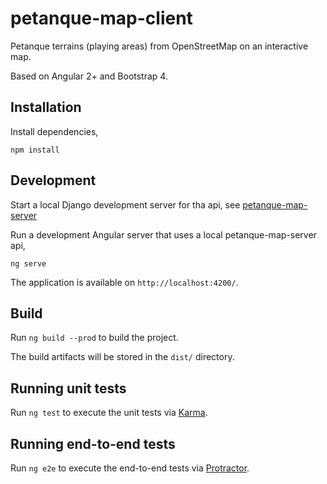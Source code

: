 # petanque-map-client

Petanque terrains (playing areas) from OpenStreetMap on an interactive map.

Based on Angular 2+ and Bootstrap 4.

## Installation

Install dependencies,
```
npm install
```

## Development

Start a local Django development server for tha api, see [petanque-map-server](https://github.com/bartromgens/petanque-map-server)

Run a development Angular server that uses a local petanque-map-server api,
```
ng serve
```

The application is available on `http://localhost:4200/`.

## Build

Run `ng build --prod` to build the project.

The build artifacts will be stored in the `dist/` directory.

## Running unit tests

Run `ng test` to execute the unit tests via [Karma](https://karma-runner.github.io).

## Running end-to-end tests

Run `ng e2e` to execute the end-to-end tests via [Protractor](http://www.protractortest.org/).
